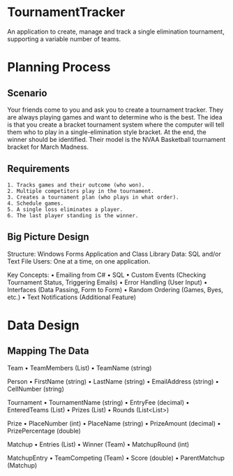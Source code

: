 # TournamentTracker
An application to create, manage and track a single elimination tournament, supporting a variable number of teams.


# Planning Process
## Scenario
Your friends come to you and ask you to create a tournament tracker. They are always playing games and want to determine who is the best. The idea is that you create a bracket tournament system where the computer will tell them who to play in a single-elimination style bracket. At the end, the winner should be identified. Their model is the NVAA Basketball tournament bracket for March Madness.

## Requirements
	1. Tracks games and their outcome (who won).
	2. Multiple competitors play in the tournament.
	3. Creates a tournament plan (who plays in what order).
	4. Schedule games.
	5. A single loss eliminates a player.
	6. The last player standing is the winner.

## Big Picture Design
Structure: Windows Forms Application and Class Library
Data: SQL and/or Text File
Users: One at a time, on one application.

Key Concepts:
	• Emailing from C#
	• SQL
	• Custom Events (Checking Tournament Status, Triggering Emails)
	• Error Handling (User Input)
	• Interfaces (Data Passing, Form to Form)
	• Random Ordering (Games, Byes, etc.)
  • Text Notifications (Additional Feature)
  
# Data Design
## Mapping The Data
Team
	• TeamMembers (List<Person>)
	• TeamName (string)

Person
	• FirstName (string)
	• LastName (string)
	• EmailAddress (string)
	• CellNumber (string)

Tournament
	• TournamentName (string)
	• EntryFee (decimal)
	• EnteredTeams (List<Team>)
	• Prizes (List<Prize>)
	• Rounds (List<List<Matchup>>)

Prize
	• PlaceNumber (int)
	• PlaceName (string)
	• PrizeAmount (decimal)
	• PrizePercentage (double)

Matchup
	• Entries (List<MatchupEntry>)
	• Winner (Team)
	• MatchupRound (int)

MatchupEntry
	• TeamCompeting (Team)
	• Score (double)
  • ParentMatchup (Matchup)
